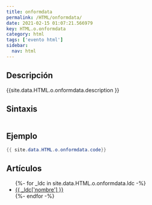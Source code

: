 ```yaml
---
title: onformdata
permalink: /HTML/onformdata/
date: 2021-02-15 01:07:21.566979
key: HTML.o.onformdata
category: html
tags: ['evento html']
sidebar: 
  nav: html
---
```


## Descripción
{{site.data.HTML.o.onformdata.description }}

## Sintaxis
~~~html
~~~

## Ejemplo
~~~java
{{ site.data.HTML.o.onformdata.code}}
~~~

## Artículos
<ul>
{%- for _ldc in site.data.HTML.o.onformdata.ldc -%}
   <li>
       <a href="{{_ldc['url'] }}">{{ _ldc['nombre'] }}</a>
   </li>
{%- endfor -%}
</ul>
